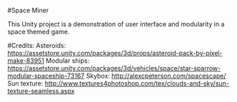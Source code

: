 #Space Miner

This Unity project is a demonstration of user interface and modularity in a space themed game.

#Credits:
Asteroids: https://assetstore.unity.com/packages/3d/props/asteroid-pack-by-pixel-make-83951
Modular ships: https://assetstore.unity.com/packages/3d/vehicles/space/star-sparrow-modular-spaceship-73167
Skybox: http://alexcpeterson.com/spacescape/ 
Sun texture: http://www.textures4photoshop.com/tex/clouds-and-sky/sun-texture-seamless.aspx 